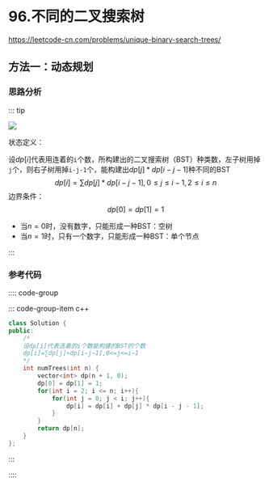 #  96.不同的二叉搜索树

https://leetcode-cn.com/problems/unique-binary-search-trees/

## 方法一：动态规划

### 思路分析

::: tip

![](https://cdn.jsdelivr.net/gh/River-Cold/pictureBed/vuepress-blog/interview/basics/network/20220304214719.png)

状态定义：

设$dp[i]$代表用连着的`i`个数，所构建出的二叉搜索树（BST）种类数，左子树用掉`j`个，则右子树用掉`i-j-1`个，能构建出$dp[j]*dp[i-j-1]$种不同的BST
$$
dp[i]=\sum{dp[j]*dp[i-j-1]},0\leq{j}\leq{i-1},2\leq{i}\leq{n}
$$
边界条件：
$$
dp[0]=dp[1]=1
$$

- 当$n=0$时，没有数字，只能形成一种BST：空树
- 当$n=1$时，只有一个数字，只能形成一种BST：单个节点

:::

### 参考代码

:::: code-group

::: code-group-item c++

```cpp
class Solution {
public:
    /*
    设dp[i]代表连着的i个数能构建的BST的个数
    dp[i]=∑dp[j]∗dp[i−j−1],0<=j<=i−1
    */
    int numTrees(int n) {
        vector<int> dp(n + 1, 0);
        dp[0] = dp[1] = 1;
        for(int i = 2; i <= n; i++){
            for(int j = 0; j < i; j++){
                dp[i] = dp[i] + dp[j] * dp[i - j - 1];
            }
        }
        return dp[n];
    }
};
```

:::

::::
